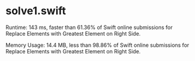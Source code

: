 # solve1.swift

Runtime: 143 ms, faster than 61.36% of Swift online submissions for Replace Elements with Greatest Element on Right Side.

Memory Usage: 14.4 MB, less than 98.86% of Swift online submissions for Replace Elements with Greatest Element on Right Side.
